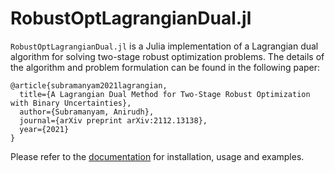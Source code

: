 
# RobustOptLagrangianDual.jl

`RobustOptLagrangianDual.jl` is a Julia implementation of a Lagrangian dual algorithm for solving two-stage robust optimization problems. The details of the algorithm and problem formulation can be found in the following paper:
```
@article{subramanyam2021lagrangian,
  title={A Lagrangian Dual Method for Two-Stage Robust Optimization with Binary Uncertainties},
  author={Subramanyam, Anirudh},
  journal={arXiv preprint arXiv:2112.13138},
  year={2021}
}
```

Please refer to the [documentation](https://anirudhsubramanyam.github.io/RobustOpt_LagrangianDual/) for installation, usage and examples.
